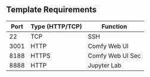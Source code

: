 ## Template Requirements

| Port | Type (HTTP/TCP) | Function         |
|------|-----------------|------------------|
| 22   | TCP             | SSH              |
| 3001 | HTTP            | Comfy Web UI     |
| 8188 | HTTPS           | Comfy Web UI Sec |
| 8888 | HTTP            | Jupyter Lab      |


